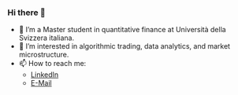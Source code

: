 ### Hi there 👋

<!--
**jaNGOB/jaNGOB** is a ✨ _special_ ✨ repository because its `README.md` (this file) appears on your GitHub profile.

Here are some ideas to get you started:

- 🔭 I’m currently working on ...
- 🌱 I’m currently learning ...
- 👯 I’m looking to collaborate on ...
- 🤔 I’m looking for help with ...
- 💬 Ask me about ...
- 📫 How to reach me: ...
- 😄 Pronouns: ...
- ⚡ Fun fact: ...
-->

- 🔭 I’m a Master student in quantitative finance at Università della Svizzera italiana.
- 🌱 I’m interested in algorithmic trading, data analytics, and market microstructure.
- 📫 How to reach me:
  - [LinkedIn](https://www.linkedin.com/in/jan-gobeli/)
  - [E-Mail](mailto:jan.gobeli@protonmail.com)
